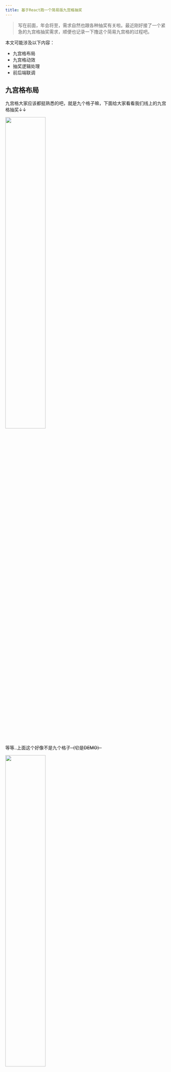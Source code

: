```yaml
---
title: 基于React跑一个简易版九宫格抽奖
---
```


> 写在前面，年会将至，需求自然也跟各种抽奖有关啦。最近刚好接了一个紧急的九宫格抽奖需求，顺便也记录一下撸这个简易九宫格的过程吧。

本文可能涉及以下内容：
- 九宫格布局
- 九宫格动效
- 抽奖逻辑处理
- 前后端联调

## 九宫格布局
九宫格大家应该都挺熟悉的吧，就是九个格子嘛，下面给大家看看我们线上的九宫格抽奖↓↓

<img src="jgg-1.png" width="50%" />

等等..上面这个好像不是九个格子<del>（它是DEMO）</del>

<img src="jgg-2.png" width="50%" />

这个布局相信大家都很熟悉吧，特别是看过阮一峰[Flex 布局教程：实例篇](http://www.ruanyifeng.com/blog/2015/07/flex-examples.html)的童鞋们，是不是倍感亲切。

没错我们这个布局是基于flex完成的，主要思路是纵横的关系分离。

- 整个九宫格区域应该是一个定宽高<del>（其实不定也无所谓）</del>的块元素，将每一行(row)纵向排列。
- 每一行都是一个row，我们在row中将每个item块space-between或space-around（根据业务自行判断）。
- 每个item里面的内容也用flex水平居中一下，然后该怎么还原设计稿就怎么还原吧。

**遇坑点**，其实也不算坑，算是一个移动端自适应上的问题吧。

这里涉及到了rem布局的问题，由于某些历史原因，我们的项目并没有使用rem的方法来进行移动端页面的开发.

这就导致我们在开发某些需要高自适应的组件时比较蛋疼。但是最近在写其他项目的时候想到一个挺适合我们使用的方案，不过对浏览器、手机系统的版本可能有些许要求。

```css
@function pxWithVw($n){
  @return 100vw * $n / 375
}

@function pxWithVwMax($n){
  @return 480px * $n / 375
}
@mixin pxVw2width($n) {
  width: pxWithVw($n);
  max-width: pxWithVwMax($n);
}
@mixin pxVw2height($n) {
  height: pxWithVw($n);
  max-height: pxWithVwMax($n);
}
```

虽然我们没用rem布局，但是我们还是接了scss的，借用scss的mixin我们可以很爽的还原设计稿的各种参数，之所以还要限定一个Max值主要还是因为我们的项目支持在PC端查看，所以需要给它限定一个极限的宽度。

问题来了，pxVw2height里面为啥有个vw？其实就是个像素比例的问题，设计稿中宽度与设计稿中设备宽度的比例不就自然是每个px对应屏幕的比例了嘛。

不过这样写会有个不确定的地方，就是不同的DPR下，这种方法对像素还原是否有影响，关于这点我暂时无法确定，不过还是会抽空去试验一下的。


## 九宫格动效&抽奖逻辑处理
按理来说动效和抽奖逻辑是两码事，但是我们是在React里面开发的，我觉得有必要把它们放到一起讲。

### 动效核心
动效的触发核心是activedId的实时变更，通过定时器，在某一时间间隔内改变父组件state中的activedId，以达到九宫格中"蹬蹬蹬"的效果。

<img src="jgg.gif" width="50%"/>

```js
class RowItem extends React.Component {
    renderImgClass () {
        switch (this.props.content.raw_name) {
            ...
        }
    }

    render() {
        const { content, activedId } = this.props;
        return (
            <div className={`${activedId === content.id ? 'row__item row__item-active' : 'row__item'}`} id={`row_item_${content.id}`}>
                <img src={content.img} alt="" className={this.renderImgClass()}/>
                {content.name}
            </div>
        )
    }
}
```

上面是每个小方块的源码，不难看出决定每个小方块该作何显示的地方这里
```js
${activedId === content.id ? 'row__item row__item-active' : 'row__item'}
```
通过props传进来的activedId来决定轮到哪一个方块展示动效<del>虽然我的九宫格那不叫动效</del>，不过原理是互通的，想展示啥就尽管在这个组件里面整就好了。

### 抽奖逻辑
先梳理一下这类九宫格抽奖的流程，剥离那些各种附加的特效，其实本质就是随机(或指定)某个item的id为中奖id，然后我们围绕着这个id确定该循环转圈的次数，最后再确保中奖框能停留在指定id的item即可。

点击按钮抽奖这个过程，我将它分成了两个部分，一个是状态检测与归零，另一个是触发抽奖方法（其实也可以写在一起，个人习惯将其分离，自己看起来比较舒服）。
- **handleBegin**负责状态检测与归零
```js
handleBegin() {
    if (!this.state.prizePlaying) {
        this.setState({
            prizePlaying: true
        })
        axios.post(url)
            .then(res => {
                if (res.data.code === 0) {
                    ...
                    axios.get(url2)
                        .then(res => {
                            if (res.data.code === 0) {
                                this.setState({
                                    ...
                                }, () => {
                                    this.setState({
                                        prizeActivedId: '',
                                        prizePrizeId: null,
                                        prizeTimes: 0,
                                        prizeActTimes: 0
                                    }, () => {
                                        this.handlePlay()
                                    })
                                })
                            }
                        })
                } else {
                    ...
                }
            })
    }
}
```
一开始先检测当前是否处于抽奖状态，如果不是才进行下面的请求，请求都完成后，将关于九宫格的状态都进行复原，然后才进行下一步操作。关于状态复原，个人认为这是相对便捷而且安全系数较高的做法，当然如果要保留原有的抽奖状态也是可以的，不过在用时候需要注意两个Times的关系。

- **handlePlay**真正的抽奖方法
```js
handlePlay() {
    let prize;
    switch (this.state.prizeLottery) {
        prize = ...
    }
    this.setState({
        prizePrizeId: prize,
        prizeActivedId: 0
    })
    let times = this.state.prizeList.length * Math.floor(Math.random() * 5 + 4)
    this.setState({
        prizeTimes: times
    })
    this.begin = setInterval(() => {
        let num;
        if (this.state.prizeActivedId === this.state.prizePrizeId && this.state.prizeActTimes > this.state.prizeTimes) {
            clearInterval(this.begin)
            ...
            this.setState({
                prizePlaying: false
            })
            return
        }
        if (this.state.prizeActivedId === '') {
            num = 0
            this.setState({
                prizeActivedId: num
            })
        } else {
            num = this.state.prizeActivedId
            if (num === 7) {
                num = 0
                this.setState({
                    prizeActivedId: num
                })
            } else {
                num = num + 1
                this.setState({
                    prizeActivedId: num
                })
            }
        }
        this.setState({
            prizeActTimes: this.state.prizeActTimes + 1
        })
    }, 100)
}
```
确定中奖prizePrizeId，然后随机计算出一个最小的动画循环次数，然后就可以启动定时器开始动态更换prizeActivedId，随着prizePrizeId的变更RowItem也会重新渲染，也就成为了所谓的"蹬蹬蹬"效果啦。

在github里有一个简易的demo，在源码中有相应的注释，如果看上面面的解释觉得不够详细，可以在文章末尾找到github的传送门，里面有demo源码并且有相关的注释。

## 前后端联调
这里主要想讲讲开始开发之前，自己对整个项目的规划(或想法)，本着前端不可信原则，我们每次启动抽奖之前都应该与后端沟通，无论是次数还是最后的prizeId都不应该由前端决定。

从前端的角度说，我们大概需要两个接口：
- ① 类似init的接口，告诉我们的次数，以及是否已经有获奖
- ② 类似active的抽奖接口，我们告诉后端这里发起了一次抽奖
请求②接口之后接着返回给我们奖品是什么，然后我们在根据返回做前端id的转换，这样就能完成一个较为完善的闭环。

## 总结
本次记录的是个这两天做的小需求，也算是我首次尝试做类似的东西，<del>相信在不远的将来会有一个大转盘等着我(微笑)</del>。

[九宫格抽奖DEMO源码-React](https://github.com/mykurisu/prize-react)，一个用create-react-app临时搭的demo，希望会有帮助，谢谢。

<img src="https://user-gold-cdn.xitu.io/2017/12/24/16087d7ac487f37c?w=375&h=524&f=png&s=118753" width=50% />

